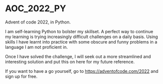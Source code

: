 # AOC_2022_PY
Advent of code 2022, in Python.

I am self-learning Python to bolster my skillset. A perfect way to continue my learning is
trying increasingly difficult challenges on a daily basis. Using skills I have learnt
into practice with some obscure and funny problems in a language I am not proficient in.

Once I have solved the challenge, I will seek out a more streamlined and interesting solution
and put this on here for my future reference.

If you want to have a go yourself, go to https://adventofcode.com/2022 and sign up for free.
